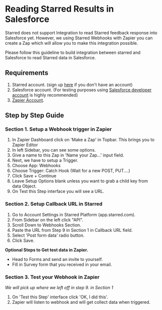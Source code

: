 # Reading Starred Results in Salesforce
Starred does not support Integration to read Starred feedback response into Salesforce yet. However, we using Starred Webhooks with Zapier you can create a Zap which will allow you to make this integration possible.

Please follow this guideline to build integration between starred and Salesforce to read Starred data in Salesforce.

## Requirements
1. Starred account. (sign up [here](https://app.starred.com/en/registration/register) if you don't have an account)
2. Salesforce account. (For testing purposes using [Salesforce developer account](https://developer.salesforce.com/signup?d=70130000000td6N) is highly recommended)
3. [Zapier Account](https://zapier.com/sign-up).

## Step by Step Guide

### Section 1. Setup a Webhook trigger in Zapier
1. In Zapier Dashboard click on 'Make a Zap' in Topbar. This brings you to Zapier Editor
2. In left Sidebar, you can see some options.
3. Give a name to this Zap in 'Name your Zap...' input field.
4. Next, we have to setup a Trigger.
5. Choose App: Webhooks
6. Choose Trigger: Catch Hook (Wait for a new POST, PUT....)
7. Click Save + Continue
8. Leave Setup Options blank unless you want to grab a child key from data Object.
9. On Test this Step interface you will see a URL.


### Section 2. Setup Callback URL in Starred

1. Go to Account Settings in Starred Platform (app.starred.com).
2. From Sidebar on the left click "API".
3. Scroll Down to Webhooks Section.
4. Paste the URL from Step 9 in Section 1 in Callback URL field.
5. Select 'Post form data' radio button.
6. Click Save.


**Optional Steps to Get test data in Zapier.**
* Head to Forms and send an invite to yourself.
* Fill in Survey form that you received in your email.

### Section 3. Test your Webhook in Zapier
_We will pick up where we left off in step 9. in Section 1_

1. On 'Test this Step' interface click 'OK, I did this'.
2. Zapier will listen to webhook and will get collect data when triggered.
